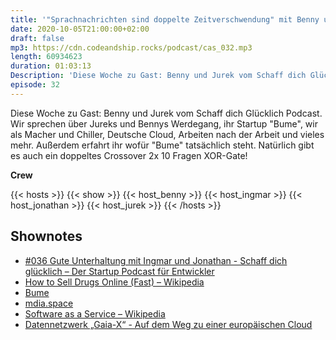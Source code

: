 ```yaml
---
title: '"Sprachnachrichten sind doppelte Zeitverschwendung" mit Benny und Jurek'
date: 2020-10-05T21:00:00+02:00
draft: false
mp3: https://cdn.codeandship.rocks/podcast/cas_032.mp3
length: 60934623
duration: 01:03:13
Description: 'Diese Woche zu Gast: Benny und Jurek vom Schaff dich Glücklich Podcast. Wir sprechen über Jureks und Bennys Werdegang, ihr Startup "Bume", wir als Macher und Chiller, Deutsche Cloud, Arbeiten nach der Arbeit und vieles mehr. Außerdem erfahrt ihr wofür "Bume" tatsächlich steht. Natürlich gibt es auch ein doppeltes Crossover 2x 10 Fragen XOR-Gate!'
episode: 32
---
```


Diese Woche zu Gast: Benny und Jurek vom Schaff dich Glücklich Podcast. Wir sprechen über Jureks und Bennys Werdegang, ihr Startup "Bume", wir als Macher und Chiller, Deutsche Cloud, Arbeiten nach der Arbeit und vieles mehr. Außerdem erfahrt ihr wofür "Bume" tatsächlich steht. Natürlich gibt es auch ein doppeltes Crossover 2x 10 Fragen XOR-Gate!

**Crew**

{{< hosts >}}
    {{< show >}}
    {{< host_benny >}}
    {{< host_ingmar >}}
    {{< host_jonathan >}}
    {{< host_jurek >}}
{{< /hosts >}}

## Shownotes

- [#036 Gute Unterhaltung mit Ingmar und Jonathan - Schaff dich glücklich – Der Startup Podcast für Entwickler](https://anchor.fm/schaffdichgluecklich/episodes/036-Gute-Unterhaltung-mit-Ingmar-und-Jonathan-ejittj)
- [How to Sell Drugs Online (Fast) – Wikipedia](https://de.wikipedia.org/wiki/How_to_Sell_Drugs_Online_%28Fast%29)
- [Bume](https://bume.app/)
- [mdia.space](https://mdia.space/)
- [Software as a Service – Wikipedia](https://de.wikipedia.org/wiki/Software_as_a_Service)
- [Datennetzwerk „Gaia-X“ - Auf dem Weg zu einer europäischen Cloud](https://www.deutschlandfunkkultur.de/datennetzwerk-gaia-x-auf-dem-weg-zu-einer-europaeischen.1264.de.html?dram:article_id=462490)

